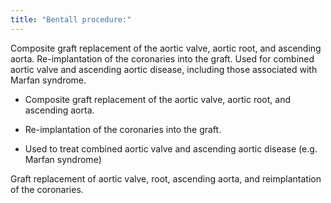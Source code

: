 ```yaml
---
title: "Bentall procedure:"
---
```

Composite graft replacement of the aortic valve, aortic root, and ascending aorta.
Re-implantation of the coronaries into the graft.
Used for combined aortic valve and ascending aortic disease, including those associated with Marfan syndrome.

- Composite graft replacement of the aortic valve, aortic root, and ascending aorta.
- Re-implantation of the coronaries into the graft.

- Used to treat combined aortic valve and ascending aortic disease (e.g. Marfan syndrome)

Graft replacement of aortic valve, root, ascending aorta, and reimplantation of the coronaries.

